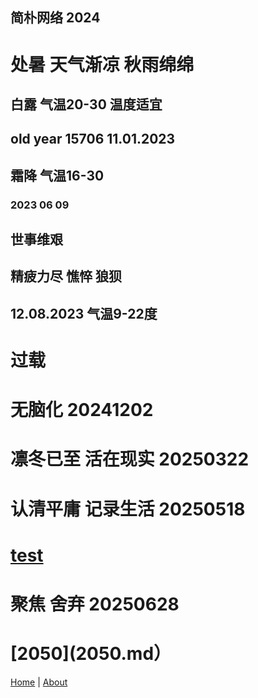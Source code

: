 ## 简朴网络 2024


#  处暑 天气渐凉 秋雨绵绵
## 白露 气温20-30 温度适宜
## old year 15706 11.01.2023
## 霜降 气温16-30
### 2023 06 09
## 世事维艰
## 精疲力尽 憔悴 狼狈
## 12.08.2023 气温9-22度
# 过载
# 无脑化 20241202
# 凛冬已至 活在现实 20250322
# 认清平庸 记录生活 20250518
# [test](second.md)
# 聚焦 舍弃 20250628
# [2050](2050.md）
[Home](index.md) | [About](about.md)